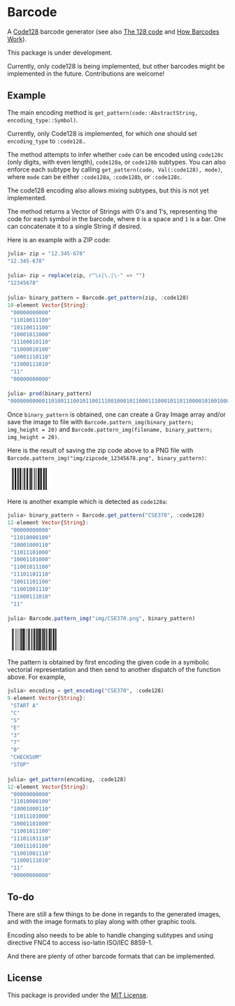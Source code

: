 # Barcode

A [Code128](https://en.wikipedia.org/wiki/Code_128) barcode generator (see also [The 128 code](http://grandzebu.net/informatique/codbar-en/code128.htm) and [How Barcodes Work](https://courses.cs.washington.edu/courses/cse370/01au/minirproject/BarcodeBattlers/barcodes.html)).

This package is under development.

Currently, only code128 is being implemented, but other barcodes might be implemented in the future. Contributions are welcome!

## Example

The main encoding method is `get_pattern(code::AbstractString, encoding_type::Symbol)`.

Currently, only Code128 is implemented, for which one should set `encoding_type` to `:code128`..

The method attempts to infer whether `code` can be encoded using `code128c` (only digits, with even length), `code128a`, or `code128b` subtypes. You can also enforce each subtype by calling `get_pattern(code, Val(:code128), mode)`, where `mode` can be either `:code128a`, `:code128b`, or `:code128c`.

The code128 encoding also allows mixing subtypes, but this is not yet implemented.

The method returns a Vector of Strings with 0's and 1's, representing the code for each symbol in the barcode, where `0` is a space and `1` is a bar. One can concatenate it to a single String if desired.

Here is an example with a ZIP code:

```julia
julia> zip = "12.345-678"
"12.345-678"

julia> zip = replace(zip, r"\s|\.|\-" => "")
"12345678"

julia> binary_pattern = Barcode.get_pattern(zip, :code128)
10-element Vector{String}:
 "00000000000"
 "11010011100"
 "10110011100"
 "10001011000"
 "11100010110"
 "11000010100"
 "10001110110"
 "11000111010"
 "11"
 "00000000000"

julia> prod(binary_pattern)
"00000000000110100111001011001110010001011000111000101101100001010010001110110110001110101100000000000"
```

Once `binary_pattern` is obtained, one can create a Gray Image array and/or save the image to file with `Barcode.pattern_img(binary_pattern; img_height = 20)` and `Barcode.pattern_img(filename, binary_pattern; img_height = 20)`.

Here is the result of saving the zip code above to a PNG file with `Barcode.pattern_img("img/zipcode_12345678.png", binary_pattern)`:

![Zip Code 12.345-678](img/zipcode_12345678.png)

Here is another example which is detected as `code128a`:

```julia
julia> binary_pattern = Barcode.get_pattern("CSE370", :code128)
12-element Vector{String}:
 "00000000000"
 "11010000100"
 "10001000110"
 "11011101000"
 "10001101000"
 "11001011100"
 "11101101110"
 "10011101100"
 "11001001110"
 "11000111010"
 "11"

julia> Barcode.pattern_img("img/CSE370.png", binary_pattern)
```

![CSE370](img/CSE370.png)

The pattern is obtained by first encoding the given code in a symbolic vectorial representation and then send to another dispatch of the function above. For example,

```julia
julia> encoding = get_encoding("CSE370", :code128)
9-element Vector{String}:
 "START A"
 "C"
 "S"
 "E"
 "3"
 "7"
 "0"
 "CHECKSUM"
 "STOP"

julia> get_pattern(encoding, :code128)
12-element Vector{String}:
 "00000000000"
 "11010000100"
 "10001000110"
 "11011101000"
 "10001101000"
 "11001011100"
 "11101101110"
 "10011101100"
 "11001001110"
 "11000111010"
 "11"
 "00000000000"
```
## To-do

There are still a few things to be done in regards to the generated images, and with the image formats to play along with other graphic tools.

Encoding also needs to be able to handle changing subtypes and using directive FNC4 to access iso-latin ISO/IEC 8859-1.

And there are plenty of other barcode formats that can be implemented.

## License

This package is provided under the [MIT License](LICENSE).
